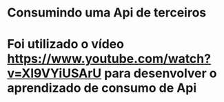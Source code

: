 # Consumindo uma Api de terceiros

# Foi utilizado o vídeo https://www.youtube.com/watch?v=Xl9VYiUSArU para desenvolver o aprendizado de consumo de Api
